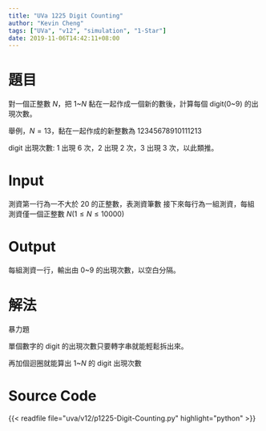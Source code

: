```yaml
---
title: "UVa 1225 Digit Counting"
author: "Kevin Cheng"
tags: ["UVa", "v12", "simulation", "1-Star"]
date: 2019-11-06T14:42:11+08:00
---
```


# 題目
對一個正整數 $N$，把 $1$~$N$ 黏在一起作成一個新的數後，計算每個 digit($0$~$9$) 的出現次數。

舉例，$N = 13$，黏在一起作成的新整數為 12345678910111213

digit 出現次數: $1$ 出現 6 次，$2$ 出現 2 次，$3$ 出現 3 次，以此類推。

<!--more-->

# Input
測資第一行為一不大於 $20$ 的正整數，表測資筆數
接下來每行為一組測資，每組測資僅一個正整數 $N$($1 \le N \le 10000$)

# Output
每組測資一行，輸出由 $0$~$9$ 的出現次數，以空白分隔。

# 解法
暴力題

單個數字的 digit 的出現次數只要轉字串就能輕鬆拆出來。

再加個迴圈就能算出 $1$~$N$ 的 digit 出現次數

# Source Code

{{< readfile file="uva/v12/p1225-Digit-Counting.py" highlight="python" >}}

